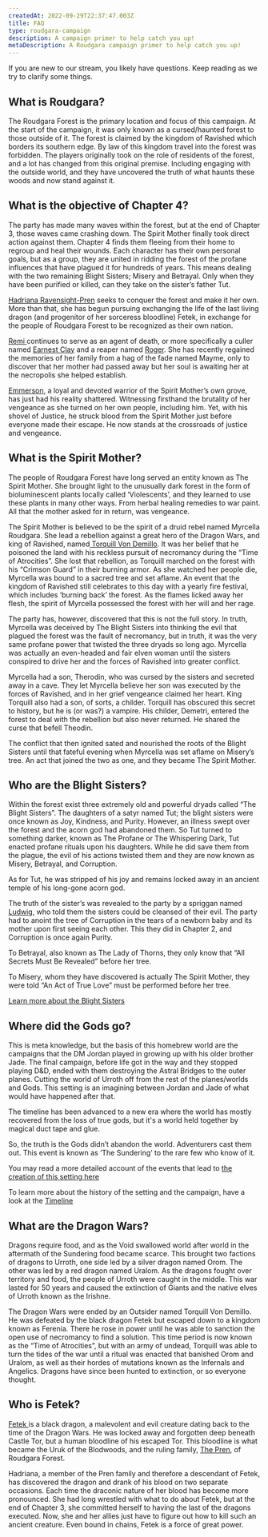 ```yaml
---
createdAt: 2022-09-29T22:37:47.003Z
title: FAQ
type: roudgara-campaign
description: A campaign primer to help catch you up!
metaDescription: A Roudgara campaign primer to help catch you up!
---
```

If you are new to our stream, you likely have questions. Keep reading as we try to clarify some things.

## What is Roudgara?

The Roudgara Forest is the primary location and focus of this campaign. At the start of the campaign, it was only known as a cursed/haunted forest to those outside of it. The forest is claimed by the kingdom of Ravished which borders its southern edge. By law of this kingdom travel into the forest was forbidden.
The players originally took on the role of residents of the forest, and a lot has changed from this original premise. Including engaging with the outside world, and they have uncovered the truth of what haunts these woods and now stand against it.

## What is the objective of Chapter 4?

The party has made many waves within the forest, but at the end of Chapter 3, those waves came crashing down. The Spirit Mother finally took direct action against them. Chapter 4 finds them fleeing from their home to regroup and heal their wounds. Each character has their own personal goals, but as a group, they are united in ridding the forest of the profane influences that have plagued it for hundreds of years. This means dealing with the two remaining Blight Sisters; Misery and Betrayal. Only when they have been purified or killed, can they take on the sister’s father Tut.

[Hadriana Ravensight-Pren](/characters/hadriana/) seeks to conquer the forest and make it her own. More than that, she has begun pursuing exchanging the life of the last living dragon (and progenitor of her sorceress bloodline) Fetek, in exchange for the people of Roudgara Forest to be recognized as their own nation.

[Remi ](/characters/remnants-of-history-remi/)continues to serve as an agent of death, or more specifically a culler named [Earnest Clay](/characters/earnest-clay/) and a reaper named [Roger](/characters/roger/). She has recently regained the memories of her family from a hag of the fade named Mayme, only to discover that her mother had passed away but her soul is awaiting her at the necropolis she helped establish.

[Emmerson](/characters/emmerson/), a loyal and devoted warrior of the Spirit Mother’s own grove, has just had his reality shattered. Witnessing firsthand the brutality of her vengeance as she turned on her own people, including him. Yet, with his shovel of Justice, he struck blood from the Spirit Mother just before everyone made their escape. He now stands at the crossroads of justice and vengeance.

## What is the Spirit Mother?

The people of Roudgara Forest have long served an entity known as The Spirit Mother. She brought light to the unusually dark forest in the form of bioluminescent plants locally called ‘Violescents’, and they learned to use these plants in many other ways. From herbal healing remedies to war paint. 
All that the mother asked for in return, was vengeance. 

The Spirit Mother is believed to be the spirit of a druid rebel named Myrcella Roudgara. She lead a rebellion against a great hero of the Dragon Wars, and king of Ravished, named[ Torquill Von Demillo](/characters/torquill-von-demillo). It was her belief that he poisoned the land with his reckless pursuit of necromancy during the “Time of Atrocities”.
She lost that rebellion, as Torquill marched on the forest with his “Crimson Guard” in their burning armor. As she watched her people die, Myrcella was bound to a sacred tree and set aflame. An event that the kingdom of Ravished still celebrates to this day with a yearly fire festival, which includes ‘burning back’ the forest.
As the flames licked away her flesh, the spirit of Myrcella possessed the forest with her will and her rage.

The party has, however, discovered that this is not the full story. In truth, Myrcella was deceived by The Blight Sisters into thinking the evil that plagued the forest was the fault of necromancy, but in truth, it was the very same profane power that twisted the three dryads so long ago. Myrcella was actually an even-headed and fair elven woman until the sisters conspired to drive her and the forces of Ravished into greater conflict.

Myrcella had a son, Therodin, who was cursed by the sisters and secreted away in a cave. They let Myrcella believe her son was executed by the forces of Ravished, and in her grief vengeance claimed her heart.
King Torquill also had a son, of sorts, a childer. Torquill has obscured this secret to history, but he is (or was?) a vampire. His childer, Demetri, entered the forest to deal with the rebellion but also never returned. He shared the curse that befell Theodin.

The conflict that then ignited sated and nourished the roots of the Blight Sisters until that fateful evening when Myrcella was set aflame on Misery’s tree. An act that joined the two as one, and they became The Spirit Mother.

## Who are the Blight Sisters?

Within the forest exist three extremely old and powerful dryads called “The Blight Sisters”. The daughters of a satyr named Tut; the blight sisters were once known as Joy, Kindness, and Purity. However, an illness swept over the forest and the acorn god had abandoned them. So Tut turned to something darker, known as The Profane or The Whispering Dark, Tut enacted profane rituals upon his daughters. While he did save them from the plague, the evil of his actions twisted them and they are now known as Misery, Betrayal, and Corruption. 

As for Tut, he was stripped of his joy and remains locked away in an ancient temple of his long-gone acorn god.

The truth of the sister’s was revealed to the party by a spriggan named [Ludwig](/characters/ludwig-the-leprechaun/), who told them the sisters could be cleansed of their evil. The party had to anoint the tree of Corruption in the tears of a newborn baby and its mother upon first seeing each other. This they did in Chapter 2, and Corruption is once again Purity.

To Betrayal, also known as The Lady of Thorns, they only know that “All Secrets Must Be Revealed” before her tree. 

To Misery, whom they have discovered is actually The Spirit Mother, they were told “An Act of True Love” must be performed before her tree. 

[Learn more about the Blight Sisters](/characters/the-blight-sisters)

## Where did the Gods go?

This is meta knowledge, but the basis of this homebrew world are the campaigns that the DM Jordan played in growing up with his older brother Jade. The final campaign, before life got in the way and they stopped playing D&D, ended with them destroying the Astral Bridges to the outer planes. Cutting the world of Urroth off from the rest of the planes/worlds and Gods. This setting is an imagining between Jordan and Jade of what would have happened after that. 

The timeline has been advanced to a new era where the world has mostly recovered from the loss of true gods, but it's a world held together by magical duct tape and glue.

So, the truth is the Gods didn’t abandon the world. Adventurers cast them out. This event is known as ‘The Sundering’ to the rare few who know of it. 

Y﻿ou may read a more detailed account of the events that lead to [the creation of this setting here](/setting/the-setting-urroth)

T﻿o learn more about the history of the setting and the campaign, have a look at the [Timeline](/timeline/2022-06-16t15-40-38-831z-campaign)

## What are the Dragon Wars?

Dragons require food, and as the Void swallowed world after world in the aftermath of the Sundering food became scarce. This brought two factions of dragons to Urroth, one side led by a silver dragon named Orom. The other was led by a red dragon named Uralom. As the dragons fought over territory and food, the people of Urroth were caught in the middle. This war lasted for 50 years and caused the extinction of Giants and the native elves of Urroth known as the Irishne.

The Dragon Wars were ended by an Outsider named Torquill Von Demillo. He was defeated by the black dragon Fetek but escaped down to a kingdom known as Ferenia. There he rose in power until he was able to sanction the open use of necromancy to find a solution. This time period is now known as the “Time of Atrocities”, but with an army of undead, Torquill was able to turn the tides of the war until a ritual was enacted that banished Orom and Uralom, as well as their hordes of mutations known as the Infernals and Angelics. Dragons have since been hunted to extinction, or so everyone thought.

## Who is Fetek?

[Fetek ](characters/fetek/)is a black dragon, a malevolent and evil creature dating back to the time of the Dragon Wars. He was locked away and forgotten deep beneath Castle Tor, but a human bloodline of his escaped Tor. This bloodline is what became the Uruk of the Blodwoods, and the ruling family, [The Pren](/characters/the-pren/), of Roudgara Forest.

Hadriana, a member of the Pren family and therefore a descendant of Fetek, has discovered the dragon and drank of his blood on two separate occasions. Each time the draconic nature of her blood has become more pronounced. She had long wrestled with what to do about Fetek, but at the end of Chapter 3, she committed herself to having the last of the dragons executed. Now, she and her allies just have to figure out how to kill such an ancient creature. Even bound in chains, Fetek is a force of great power.